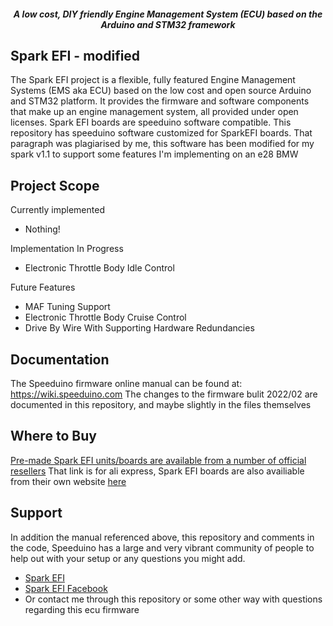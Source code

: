 <div align="center">

##### A low cost, DIY friendly Engine Management System (ECU) based on the Arduino and STM32 framework
</div>


## Spark EFI - modified
The Spark EFI project is a flexible, fully featured Engine Management Systems (EMS aka ECU) based on the low cost and open source Arduino and STM32 platform. It provides the firmware and software components that make up an engine management system, all provided under open licenses. Spark EFI boards are speeduino software compatible. This repository has speeduino software customized for SparkEFI boards. That paragraph was plagiarised by me, this software has been modified for my spark v1.1 to support some features I'm implementing on an e28 BMW

## Project Scope
Currently implemented
- Nothing!

Implementation In Progress
- Electronic Throttle Body Idle Control

Future Features
- MAF Tuning Support
- Electronic Throttle Body Cruise Control
- Drive By Wire With Supporting Hardware Redundancies

## Documentation
The Speeduino firmware online manual can be found at: https://wiki.speeduino.com
The changes to the firmware bulit 2022/02 are documented in this repository, and maybe slightly in the files themselves

## Where to Buy
[Pre-made Spark EFI units/boards are available from a number of official resellers](https://www.aliexpress.com/store/5782349)
That link is for ali express, Spark EFI boards are also availiable from their own website [here](https://sparkefi.net/)

## Support
In addition the manual referenced above, this repository and comments in the code, Speeduino has a large and very vibrant community of people to help out with your setup or any questions you might add.

* [Spark EFI](https://www.sparkefi.net) 
* [Spark EFI Facebook](https://www.facebook.com/sparkefi)
* Or contact me through this repository or some other way with questions regarding this ecu firmware